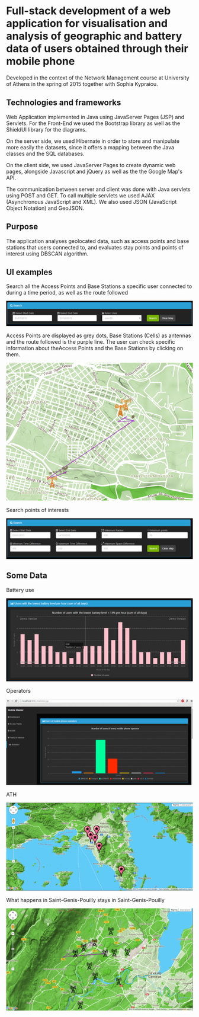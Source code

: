 # Full-stack development of a web application for visualisation and analysis of geographic and battery data of users obtained through their mobile phone

Developed in the context of the Network Management course at University of Athens in the spring of 2015 together with Sophia Kypraiou.

## Technologies and frameworks

 Web Application implemented in Java using JavaServer Pages (JSP) and Servlets. For the Front-End we used the Bootstrap library as well as the ShieldUI library for the diagrams.

On the server side, we used Hibernate in order to store and manipulate more easily the datasets, since it offers a mapping between the Java classes and the SQL databases.

On the client side, we used JavaServer Pages to create dynamic web pages, alongside Javascript and jQuery as well as the the Google Map's API.

The communication between server and client was done with Java servlets using POST and GET. To call multiple servlets we used AJAX (Asynchronous JavaScript and XML).
We also used JSON (JavaScript Object Notation) and GeoJSON.

## Purpose 

 The application analyses geolocated data, such as access points and base stations that users connected to, 
 and evaluates stay points and points of interest using DBSCAN algorithm. 
 
## UI examples

Search all the  Access Points and Base Stations a specific user connected to during a time period, as well as the route followed

![Access Points Search](img/search.png)
 
Access Points are displayed as grey dots, Base Stations (Cells) as antennas and the route followed is the purple line.
The user can check specific information about theΑccess Points and the Βase Stations by clicking on them.

![Access Points Search](img/access1.png)
 
 Search points of interests 
 
![Access Points Search](img/search1.png)

## Some Data

Battery use

![Access Points Search](img/batt.png)


Operators

![Access Points Search](img/operators.png)


ATH

![Access Points Search](img/res1a.png)


What happens in Saint-Genis-Pouilly stays in Saint-Genis-Pouilly

![Access Points Search](img/busted.png)
